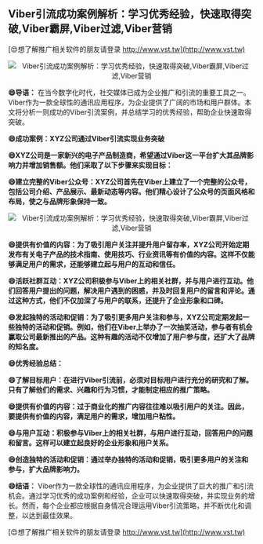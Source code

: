 ## **Viber引流成功案例解析：学习优秀经验，快速取得突破,Viber霸屏,Viber过滤,Viber营销**

[😍想了解推广相关软件的朋友请登录 http://www.vst.tw](http://www.vst.tw)

 <center><img src="https://vst.tw/MP4/tuiguang/png/5.png" alt="Viber引流成功案例解析：学习优秀经验，快速取得突破,Viber霸屏,Viber过滤,Viber营销"></center>

**😄导语：**
在当今数字化时代，社交媒体已成为企业推广和引流的重要工具之一。Viber作为一款全球性的通讯应用程序，为企业提供了广阔的市场和用户群体。本文将分析一则成功的Viber引流案例，并总结学习的优秀经验，帮助企业快速取得突破。

**😄成功案例：XYZ公司通过Viber引流实现业务突破**

**😄XYZ公司是一家新兴的电子产品制造商，希望通过Viber这一平台扩大其品牌影响力并增加销售额。他们采取了以下步骤来实现目标：**

**😄建立完整的Viber公众号：XYZ公司首先在Viber上建立了一个完整的公众号，包括公司介绍、产品展示、最新动态等内容。他们精心设计了公众号的页面风格和布局，使之与品牌形象保持一致。**

 <center><img src="https://vst.tw/MP4/tuiguang/png/5.png" alt="Viber引流成功案例解析：学习优秀经验，快速取得突破,Viber霸屏,Viber过滤,Viber营销"></center>

**😄提供有价值的内容：为了吸引用户关注并提升用户留存率，XYZ公司开始定期发布有关电子产品的技术指南、使用技巧、行业资讯等有价值的内容。这样不仅能够满足用户的需求，还能够建立起与用户的互动和信任。**

**😄活跃社群互动：XYZ公司积极参与Viber上的相关社群，并与用户进行互动。他们回答用户提出的问题，解决用户遇到的困惑，并及时回复用户的留言和评论。通过这种方式，他们不仅加深了与用户的联系，还提升了企业形象和口碑。**

**😄发起独特的活动和促销：为了吸引更多用户关注和参与，XYZ公司定期发起一些独特的活动和促销。例如，他们在Viber上举办了一次抽奖活动，参与者有机会赢取公司最新推出的产品。这种有趣的活动不仅增加了用户参与度，还扩大了品牌的知名度。**

**😄优秀经验总结：**

**😄了解目标用户：在进行Viber引流前，必须对目标用户进行充分的研究和了解。只有了解他们的需求、兴趣和行为习惯，才能制定相应的推广策略。**

**😄提供有价值的内容：过于商业化的推广内容往往难以吸引用户的关注。因此，要提供有价值的内容，满足用户的需求，增加用户粘性。**

**😄与用户互动：积极参与Viber上的相关社群，与用户进行互动，回答用户的问题和留言。这样可以建立起良好的企业形象和用户关系。**

**😄创造独特的活动和促销：通过举办独特的活动和促销，吸引更多用户的关注和参与，扩大品牌影响力。**

**😄结语：**
Viber作为一款全球性的通讯应用程序，为企业提供了巨大的推广和引流机会。通过学习优秀的成功案例和经验，企业可以快速取得突破，并实现业务的增长。然而，每个企业都应根据自身情况合理运用Viber引流策略，并不断优化和调整，以达到最佳效果。

[😍想了解推广相关软件的朋友请登录 http://www.vst.tw](http://www.vst.tw)



